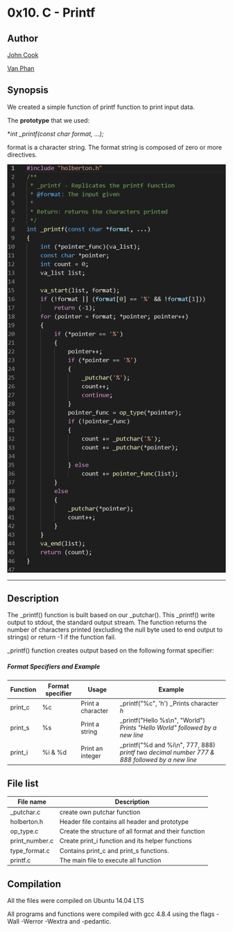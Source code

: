 # 0x10. C - Printf

## Author

[John Cook](https://github.com/JohnCook17)

[Van Phan](https://github.com/vdphan)

## Synopsis
We created a simple function of printf function to print input data.

The **prototype** that we used:

**int _printf(const char *format, ...);**

format is a character string. The format string is composed of zero or more directives.


![alt text](https://github.com/JohnCook17/printf/blob/master/main_printf.PNG?raw=true)

---

## Description
The _printf() function is built based on our _putchar(). This _printf() write output to stdout, the standard output stream. The function returns  the number of characters printed (excluding the null byte used to end output to strings) or return -1 if the function fail.

_printf() function creates output based on the following format specifier:

##### Format Specifiers and Example

| Function | Format specifier | Usage | Example |
| --- | --- | --- | --- |
| print_c | %c | Print a character | _printf("%c", 'h') _Prints character _h_ |
| print_s | %s | Print a string | _printf("Hello %s\n", "World") _Prints "Hello World" followed by a new line_ |
| print_i | %i & %d | Print an integer | _printf("%d and %i\n", 777, 888) _printf two decimal number 777 & 888 followed by a new line_ |

## File list

| File name | Description |
| --- | --- |
| _putchar.c | create own putchar function |
| holberton.h | Header file contains all header and prototype |
| op_type.c | Create the structure of all format and their function |
| print_number.c | Create print_i function and its helper functions |
| type_format.c | Contains print_c and print_s functions. |
| printf.c | The main file to execute all function |

## Compilation
All the files were compiled on Ubuntu 14.04 LTS

All programs and functions were compiled with gcc 4.8.4 using the flags -Wall -Werror -Wextra and -pedantic.